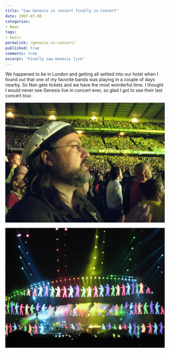 ```yaml
---
title: "Saw Genesis in concert finally in Concert"
date: 2007-07-08
categories:
- News
tags:
- music
permalink: /genesis-in-concert/
published: true
comments: true
excerpt: "Finally saw Genesis live"
---
```

We happened to be in London and getting all settled into our hotel when I found out that one of my favorite bands was playing in a couple of days nearby. So Nan gets tickets and we have the most wonderful time. I thought I would never see Genesis live in concert ever, so glad I got to see their last concert tour.

![](/assets/images/articles/genesis%20concert%202.webp)

![](/assets/images/articles/genesis%20concert.webp)
